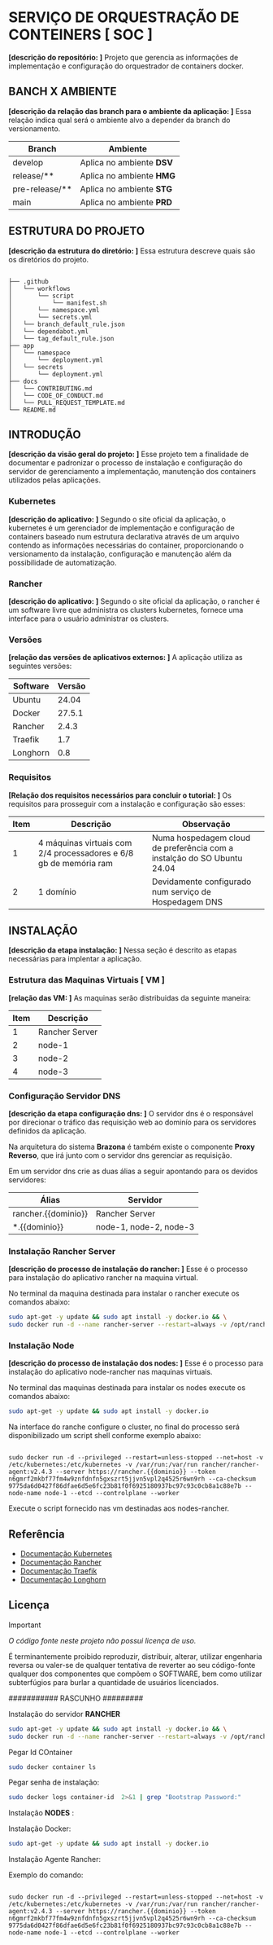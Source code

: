 # SERVIÇO DE ORQUESTRAÇÃO DE CONTEINERS [ SOC ]

__[descrição do repositório: ]__ Projeto que gerencia as informações de implementação e configuração do orquestrador de containers docker.

## BANCH X AMBIENTE

__[descrição da relação das branch para o ambiente da aplicação: ]__ Essa relação indica qual será o ambiente alvo a depender da branch do versionamento.

| Branch | Ambiente |
| --- | --- |
| develop | Aplica no ambiente __DSV__ |
| release/** | Aplica no ambiente __HMG__ |
| pre-release/** | Aplica no ambiente __STG__ |
| main | Aplica no ambiente __PRD__ |

## ESTRUTURA DO PROJETO

__[descrição da estrutura do diretório: ]__ Essa estrutura descreve quais são os diretórios do projeto.

``` text

├── .github
│   └── workflows
│       └── script
│           └── manifest.sh
│       └── namespace.yml
│       └── secrets.yml
│   └── branch_default_rule.json
│   └── dependabot.yml
│   └── tag_default_rule.json
├── app
│   └── namespace
│       └── deployment.yml
│   └── secrets
│       └── deployment.yml
├── docs
│   └── CONTRIBUTING.md
│   └── CODE_OF_CONDUCT.md
│   └── PULL_REQUEST_TEMPLATE.md
└── README.md
```

## INTRODUÇÃO

__[descrição da visão geral do projeto: ]__ Esse projeto tem a finalidade de documentar e padronizar o processo de instalação e configuração do servidor de gerenciamento a implementação, manutenção dos containers utilizados pelas aplicações.

### Kubernetes

__[descrição do aplicativo: ]__ Segundo o site oficial da aplicação, o kubernetes é um gerenciador de implementação e configuração de containers baseado num estrutura declarativa através de um arquivo contendo as informações necessárias do container, proporcionando o versionamento da instalação, configuração e manutenção além da possibilidade de automatização.

### Rancher

__[descrição do aplicativo: ]__ Segundo o site oficial da aplicação, o rancher é um software livre que administra os clusters kubernetes, fornece uma interface para o usuário administrar os clusters.

### Versões

__[relação das versões de aplicativos externos: ]__ A aplicação utiliza as seguintes versões:

| Software | Versão |
| --- | --- |
| Ubuntu | 24.04 |
| Docker | 27.5.1 |
| Rancher | 2.4.3 |
| Traefik | 1.7 |
| Longhorn | 0.8 |

### Requisitos

__[Relação dos requisitos necessários para concluir o tutorial: ]__ Os requisitos para prosseguir com a instalação e configuração são esses:

| Item | Descrição | Observação |
| --- | --- | --- |
| 1 | 4 máquinas virtuais com 2/4 processadores e 6/8 gb de memória ram | Numa hospedagem cloud de preferência com a instalção do SO Ubuntu 24.04|
| 2 | 1 domínio  | Devidamente configurado num serviço de Hospedagem DNS |

## INSTALAÇÃO

__[descrição da etapa instalação: ]__ Nessa seção é descrito as etapas necessárias para implentar a aplicação.

### Estrutura das Maquinas Virtuais [ VM ]

__[relação das VM: ]__ As maquinas serão distribuidas da seguinte maneira:

| Item | Descrição |
| --- | --- |
| 1 | Rancher Server |
| 2 | node-1 |
| 3 | node-2 |
| 4 | node-3 |

### Configuração Servidor DNS

__[descrição da etapa configuração dns: ]__ O servidor dns é o responsável por direcionar o tráfico das requisição web ao dominío para os servidores definidos da aplicação.

Na arquitetura do sistema __Brazona__ é também existe o componente  __Proxy Reverso__, que irá junto com o servidor dns gerenciar as requisição.

Em um servidor dns crie as duas álias a seguir apontando para os devidos servidores:

| Álias | Servidor |
| --- | --- |
| rancher.{{dominio}} | Rancher Server |
| *.{{dominio}} | node-1, node-2, node-3 |

### Instalação Rancher Server

__[descrição do processo de instalação do rancher: ]__ Esse é o processo para instalação do aplicativo rancher na maquina virtual.

No terminal da maquina destinada para instalar o rancher execute os comandos abaixo:

```sh
sudo apt-get -y update && sudo apt install -y docker.io && \
sudo docker run -d --name rancher-server --restart=always -v /opt/rancher:/var/lib/rancher  -p 80:80 -p 443:443 rancher/rancher:v2.4.3
```

### Instalação Node

__[descrição do processo de instalação dos nodes: ]__ Esse é o processo para instalação do aplicativo node-rancher nas maquinas virtuais.

No terminal das maquinas destinada para instalar os nodes execute os comandos abaixo:

```sh
sudo apt-get -y update && sudo apt install -y docker.io
```

Na interface do ranche configure o cluster, no final do processo será disponibilizado um script shell conforme exemplo abaixo:

``` text

sudo docker run -d --privileged --restart=unless-stopped --net=host -v /etc/kubernetes:/etc/kubernetes -v /var/run:/var/run rancher/rancher-agent:v2.4.3 --server https://rancher.{{dominio}} --token n6gmrf2mkbf77fm4w9znfdnfn5gxszrt5jjvn5vpl2q4525r6wn9rh --ca-checksum 9775da6d0427f86dfae6d5e6fc23b81f0f6925180937bc97c93c0cb8a1c88e7b --node-name node-1 --etcd --controlplane --worker

```

Execute o script fornecido nas vm destinadas aos nodes-rancher.

## Referência

- [Documentação Kubernetes](https://kubernetes.io/pt-br/docs/concepts/overview/)
- [Documentação Rancher](https://rancher.com/docs/)
- [Documentação Traefik](https://doc.traefik.io/traefik/)
- [Documentação Longhorn](https://longhorn.io/)

## Licença

> [!IMPORTANT]
> *O código fonte neste projeto não possui licença de uso.*

É terminantemente proibido reproduzir, distribuir, alterar, utilizar engenharia reversa ou valer-se de qualquer tentativa de reverter ao seu código-fonte qualquer dos componentes que compõem o SOFTWARE, bem como utilizar subterfúgios para burlar a quantidade de usuários licenciados.

########### RASCUNHO #########

Instalação do servidor __RANCHER__

```bash
sudo apt-get -y update && sudo apt install -y docker.io && \
sudo docker run -d --name rancher-server --restart=always -v /opt/rancher:/var/lib/rancher  -p 80:80 -p 443:443 --privileged rancher/rancher:latest
```

Pegar Id COntainer

```bash
sudo docker container ls
```

Pegar senha de instalação:

```bash
sudo docker logs container-id  2>&1 | grep "Bootstrap Password:"
```




Instalação __NODES__ :

Instalação Docker:

```bash
sudo apt-get -y update && sudo apt install -y docker.io
```

Instalação Agente Rancher:

Exemplo do comando:

``` text

sudo docker run -d --privileged --restart=unless-stopped --net=host -v /etc/kubernetes:/etc/kubernetes -v /var/run:/var/run rancher/rancher-agent:v2.4.3 --server https://rancher.{{dominio}} --token n6gmrf2mkbf77fm4w9znfdnfn5gxszrt5jjvn5vpl2q4525r6wn9rh --ca-checksum 9775da6d0427f86dfae6d5e6fc23b81f0f6925180937bc97c93c0cb8a1c88e7b --node-name node-1 --etcd --controlplane --worker

```